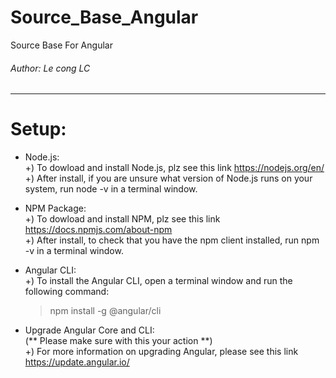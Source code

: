 # Source_Base_Angular

Source Base For Angular

###### Author: Le cong LC

---

# Setup:

-   Node.js: <br>
    +) To dowload and install Node.js, plz see this link https://nodejs.org/en/ <br>
    +) After install, if you are unsure what version of Node.js runs on your system, run node -v in a terminal window.

-   NPM Package: <br>
    +) To dowload and install NPM, plz see this link https://docs.npmjs.com/about-npm <br>
    +) After install, to check that you have the npm client installed, run npm -v in a terminal window.

-   Angular CLI: <br>
    +) To install the Angular CLI, open a terminal window and run the following command: <br>

    > npm install -g @angular/cli

-   Upgrade Angular Core and CLI: <br>
    (** Please make sure with this your action **) <br>
    +) For more information on upgrading Angular, please see this link https://update.angular.io/

